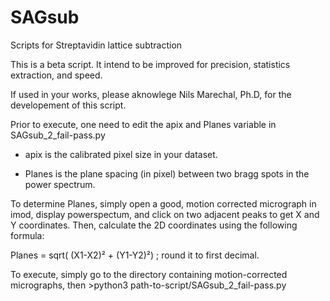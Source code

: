 # SAGsub
Scripts for Streptavidin lattice subtraction

This is a beta script. It intend to be improved for precision, statistics extraction, and speed.

If used in your works, please aknowlege Nils Marechal, Ph.D, for the developement of this script.

Prior to execute, one need to edit the apix and Planes variable in SAGsub_2_fail-pass.py

- apix is the calibrated pixel size in your dataset.

- Planes is the plane spacing (in pixel) between two bragg spots in the power spectrum.

To determine Planes, simply open a good, motion corrected micrograph in imod, display powerspectum, and click on two adjacent peaks to get X and Y     coordinates. Then, calculate the 2D coordinates using the following formula:

Planes = sqrt( (X1-X2)² + (Y1-Y2)²) ; round it to first decimal.

To execute, simply go to the directory containing motion-corrected micrographs, then >python3 path-to-script/SAGsub_2_fail-pass.py
